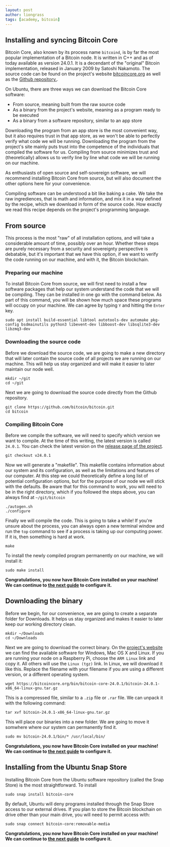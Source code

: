 ```yaml
---
layout: post
author: liongrass
tags: [academy, bitcoin]
---
```


## Installing and syncing Bitcoin Core

Bitcoin Core, also known by its process name `bitcoind`, is by far the most popular implementation of a Bitcoin node. It is written in C++ and as of today available as version 24.0.1. It is a decendant of the "original" Bitcoin implementation, released in January 2009 by Satoshi Nakamoto. The source code can be found on the project's website [bitcoincore.org](https://bitcoincore.org/) as well as the [Github repository.](https://github.com/bitcoin/bitcoin).

On Ubuntu, there are three ways we can download the Bitcoin Core software:

- From source, meaning built from the raw source code
- As a binary from the project's website, meaning as a program ready to be executed
- As a binary from a software repository, similar to an app store

Downloading the program from an app store is the most convenient way, but it also requires trust in that app store, as we won't be able to perfectly verify what code we will be running. Downloading the program from the project's site mainly puts trust into the competence of the individuals that compiled the software for us. Compiling from source minimizes trust and (theoretically) allows us to verify line by line what code we will be running on our machine.

As enthusiasts of open source and self-sovereign software, we will recommend installing Bitcoin Core from source, but will also document the other options here for your convenience.

Compiling software can be understood a bit like baking a cake. We take the raw ingrediences, that is math and information, and mix it in a way defined by the recipe, which we download in form of the source code. How exactly we read this recipe depends on the project's programming language.

## From source

This process is the most "raw" of all installation options, and will take a considerable amount of time, possibly over an hour. Whether these steps are purely necessary from a security and sovereignty perspective is debatable, but it's important that we have this option, if we want to verify the code running on our machine, and with it, the Bitcoin blockchain.

### Preparing our machine

To install Bitcoin Core from source, we will first need to install a few software packages that help our system understand the code that we will be compiling. They can be installed in one go with the command below. As part of this command, you will be shown how much space these programs will occupy on your machine. We can agree by typing `Y` and hitting the `Enter` key.

```shell
sudo apt install build-essential libtool autotools-dev automake pkg-config bsdmainutils python3 libevent-dev libboost-dev libsqlite3-dev libzmq3-dev
```

### Downloading the source code

Before we download the source code, we are going to make a new directory that will later contain the source code of all projects we are running on our machine. This will help us stay organized and will make it easier to later maintain our node well.

```shell
mkdir ~/git
cd ~/git
```

Next we are going to download the source code directly from the Github repository.

```
git clone https://github.com/bitcoin/bitcoin.git
cd bitcoin
```

### Compiling Bitcoin Core

Before we compile the software, we will need to specify which version we want to compile. At the time of this writing, the latest version is called `24.0.1`. You can check the latest version on the [release page of the project](https://github.com/bitcoin/bitcoin/releases).

```shell
git checkout v24.0.1
```

Now we will generate a "makefile". This makefile contains information about our system and its configuration, as well as the limitations and features of our computer. At this step we could theoretically define a long list of potential configuration options, but for the purpose of our node we will stick with the defaults. Be aware that for this command to work, you will need to be in the right directory, which if you followed the steps above, you can always find at `~/git/bitcoin`

```shell
./autogen.sh
./configure
```

Finally we will compile the code. This is going to take a while! If you're unsure about the process, you can always open a new terminal window and run the `top` command to see if a process is taking up our computing power. If it is, then something is hard at work.

```shell
make
```

To install the newly compiled program permanently on our machine, we will install it:

```shell
sudo make install
```

**Congratulations, you now have Bitcoin Core installed on your machine! We can continue to [the next guide](/configure-bitcoin) to configure it.**

## Downloading the binary

Before we begin, for our convenience, we are going to create a separate folder for Downloads. It helps us stay organized and makes it easier to later keep our working directory clean.

```shell
mkdir ~/Downloads
cd ~/Downloads
```

Next we are going to download the correct binary. On the [project's website](https://bitcoincore.org/en/download/) we can find the available software for Windows, Mac OS X and Linux. If you are running your node on a Raspberry Pi, choose the `ARM Linux` link and copy it. All others will use the `Linux (tgz)` link. In Linux, we will download it like this. Replace the filename with your filename if you are using a different version, or a different operating system.

```shell
wget https://bitcoincore.org/bin/bitcoin-core-24.0.1/bitcoin-24.0.1-x86_64-linux-gnu.tar.gz
```

This is a compressed file, similar to a `.zip` file or `.rar` file. We can unpack it with the following command:

```shell
tar xvf bitcoin-24.0.1-x86_64-linux-gnu.tar.gz
```

This will place our binaries into a new folder. We are going to move it somwhere where our system can permanently find it.

```shell
sudo mv bitcoin-24.0.1/bin/* /usr/local/bin/
```

**Congratulations, you now have Bitcoin Core installed on your machine! We can continue to [the next guide](/configure-bitcoin) to configure it.**

## Installing from the Ubuntu Snap Store

Installing Bitcoin Core from the Ubuntu software repository (called the Snap Store) is the most straightforward. To install 

```shell
sudo snap install bitcoin-core
```

By default, Ubuntu will deny programs installed through the Snap Store access to our external drives. If you plan to store the Bitcoin blockchain on drive other than your main drive, you will need to permit access with:

```shell
sudo snap connect bitcoin-core:removable-media
```

**Congratulations, you now have Bitcoin Core installed on your machine! We can continue to [the next guide](/configure-bitcoin) to configure it.**
